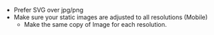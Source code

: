 - Prefer SVG over jpg/png
- Make sure your static images are adjusted to all resolutions (Mobile)
  - Make the same copy of Image for each resolution.
